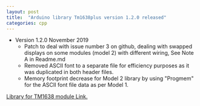 ```yaml
---
layout: post
title:  "Arduino library Tm1638plus version 1.2.0 released"
categories: cpp
---
```



* Version 1.2.0 November 2019
	* Patch to deal with issue number 3 on github, dealing 
	with swapped displays on some modules (model 2) with different wiring, See Note A in Readme.md
	* Removed ASCII font to a separate file for efficiency purposes as it was duplicated in both header files.
	* Memory footprint decrease for Model 2 library by using "Progmem" for the ASCII font file data as per Model 1. 


[Library for TM1638 module Link.](https://github.com/gavinlyonsrepo/TM1638plus)
